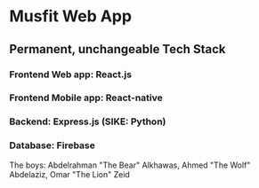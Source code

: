 # Musfit Web App

## Permanent, unchangeable Tech Stack

### Frontend Web app: React.js

### Frontend Mobile app: React-native

### Backend: Express.js (SIKE: Python)

### Database: Firebase

The boys: Abdelrahman "The Bear" Alkhawas, Ahmed "The Wolf" Abdelaziz, Omar "The Lion" Zeid
